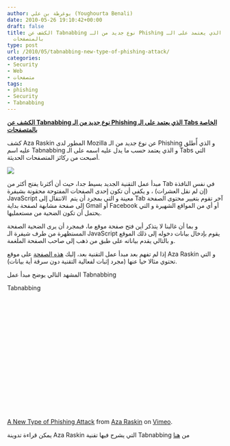 ```yaml
---
author: يوغرطة بن علي (Youghourta Benali)
date: 2010-05-26 19:10:42+00:00
draft: false
title: الكشف عن Tabnabbing نوع جديد من الـ Phishing الذي يعتمد على الـ Tabs الخاصة
  بالمتصفحات
type: post
url: /2010/05/tabnabbing-new-type-of-phishing-attack/
categories:
- Security
- Web
- متصفحات
tags:
- phishing
- Security
- Tabnabbing
---
```


[**الكشف عن Tabnabbing نوع جديد من الـ Phishing الذي يعتمد على الـ Tabs الخاصة بالمتصفحات**](http://www.it-scoop.com/2010/05/Tabnabbing-new-Type-of-Phishing-Attack)


كشف Aza Raskin المطور لدى Mozilla عن نوع جديد من الـ Phishing و الذي أًطلق عليه اسم Tabnabbing و الذي يعتمد حسب ما يدل عليه اسمه على الـ Tabs التي أصبحت من ركائز المتصفحات الحديثة.

[![](http://www.it-scoop.com/wp-content/uploads/2010/05/phishing.jpg)
](http://www.it-scoop.com/2010/05/Tabnabbing-new-Type-of-Phishing-Attack)

مبدأ عمل التقنية الجديد بسيط جدا، حيث أن أكثرنا يفتح أكثر من Tab في نفس النافذة (إن لم نقل العشرات) ، و يكفي أن تكون إحدى الصفحات المفتوحة محقونة بشيفرة JavaScript معينة و التي بمجرد أن يتم  الانتقال إلى Tab آخر تقوم بتغيير محتوى الصفحة إلى صفحة مشابهة لصفحة بداية Gmail أو Facebook أو أي من المواقع الشهيرة و التي يحتمل أن تكون الضحية من مستعمليها.

و بما أن غالبنا لا يتذكر أين فتح صفحة موقع ما، فبمجرد أن يرى الضحية الصفحة المستظهرة من طرف شيفرة الـ JavaScript يقوم بإدخال بيانات دخوله إلى ذلك الموقع و بالتالي يقدم بياناته على طبق من ذهب إلى صاحب الصفحة الملغمة.

إذا لم تفهم بعد مبدأ عمل التقنية بعد، إليك [هذه الصفحة](http://www.azarask.in/blog/post/a-new-type-of-phishing-attack/) على موقع Aza Raskin و التي تحتوي مثالا حيا عنها (مجرد إثبات لفعالية التقنية دون سرقة أية بيانات).

المشهد التالي يوضح مبدأ عمل Tabnabbing

<!-- more -->Tabnabbing

<object classid="clsid:d27cdb6e-ae6d-11cf-96b8-444553540000" width="400" codebase="http://download.macromedia.com/pub/shockwave/cabs/flash/swflash.cab#version=6,0,40,0" height="267"><embed src="http://vimeo.com/moogaloop.swf?clip_id=12003099&server=vimeo.com&show_title=1&show_byline=1&show_portrait=0&color=&fullscreen=1" allowscriptaccess="always" height="267" width="400" allowfullscreen="true" type="application/x-shockwave-flash"></embed></object>

[A New Type of Phishing Attack](http://vimeo.com/12003099) from [Aza Raskin](http://vimeo.com/user532161) on [Vimeo](http://vimeo.com).

يمكن قراءة تدوينة Aza Raskin التي يشرح فيها تقنية Tabnabbing من [هنا](http://www.azarask.in/blog/post/a-new-type-of-phishing-attack/)
